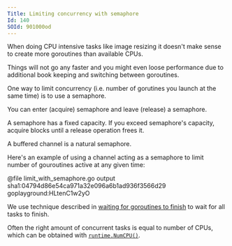 ```yaml
---
Title: Limiting concurrency with semaphore
Id: 140
SOId: 901000od
---
```

When doing CPU intensive tasks like image resizing it doesn't make sense to create more goroutines than available CPUs.

Things will not go any faster and you might even loose performance due to additional book keeping and switching between goroutines.

One way to limit concurrency (i.e. number of gorutines you launch at the same time) is to use a semaphore.

You can enter (acquire) semaphore and leave (release) a semaphore.

A semaphore has a fixed capacity. If you exceed semaphore's capacity, acquire blocks until a release operation frees it.

A buffered channel is a natural semaphore.

Here's an example of using a channel acting as a semaphore to limit number of gouroutines active at any given time:

@file limit_with_semaphore.go output sha1:04794d86e54ca971a32e096a6b1ad936f3566d29 goplayground:HLtenC1w2yO

We use technique described in [waiting for goroutines to finish](139) to wait for all tasks to finish.

Often the right amount of concurrent tasks is equal to number of CPUs, which can be obtained with [`runtime.NumCPU()`](https://golang.org/pkg/runtime/#NumCPU).

